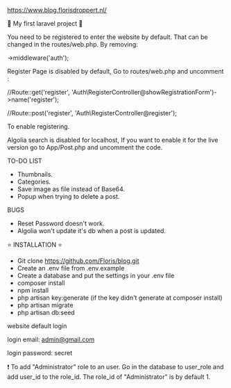 https://www.blog.florisdroppert.nl/

:tada: My first laravel project :tada:



You need to be registered to enter the website by default. That can be changed in the routes/web.php. By removing:

->middleware('auth');

Register Page is disabled by default,
Go to routes/web.php and uncomment :

//Route::get('register', 'Auth\RegisterController@showRegistrationForm')->name('register');

//Route::post('register', 'Auth\RegisterController@register');

To enable registering.


Algolia search is disabled for localhost,
If you want to enable it for the live version go to App/Post.php and uncomment the code.



TO-DO LIST

- Thumbnails.
- Categories.
- Save image as file instead of Base64.
- Popup when trying to delete a post.



BUGS

- Reset Password doesn't work.
- Algolia won't update it's db when a post is updated.



:star: INSTALLATION :star:

- Git clone https://github.com/Floris/blog.git
- Create an .env file from .env.example
- Create a database and put the settings in your .env file
- composer install
- npm install
- php artisan key:generate (if the key didn't generate at composer install)
- php artisan migrate
- php artisan db:seed

website default login

login email: admin@gmail.com

login password: secret

:exclamation: To add "Administrator" role to an user. Go in the database to user_role and add user_id to the role_id. The role_id of "Administrator" is by default 1.
